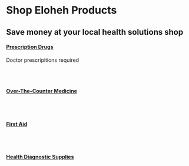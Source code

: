 <html>
<head> 
  
</head>

<body>
<b><h1>Shop Eloheh Products</h1></b>
<h2>Save money at your local health solutions shop</h2>

<b><u><h4>Prescription Drugs</h4></u></b>
<p> Doctor prescripitions required</p>

<br><br>
  
<b><u><h4>Over-The-Counter Medicine</h4></u></b>



<br><br>

<b><u><h4>First Aid</h4></u></b>



<br><br>


<b><u><h4>Health Diagnostic Supplies</h4></u></b>

